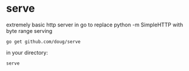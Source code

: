 # serve
extremely basic http server in go to replace python -m SimpleHTTP with byte range serving

`go get github.com/doug/serve`

in your directory:

`serve`
